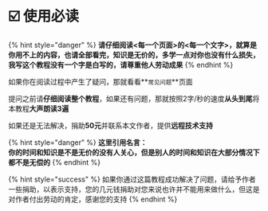 # ☑️ 使用必读

{% hint style="danger" %}
**请仔细阅读<每一个页面>的<每一个文字>，就算是你用不上的内容，也请全部看完，知识是无价的，多学一点对你也没有什么损失，我写这个教程没有一个字是白写的，请尊重他人劳动成果**
{% endhint %}

如果你在阅读过程中产生了疑问，那就看看**`常见问题`**页面

提问之前请**仔细阅读整个教程**，如果还有问题，那就按照2字/秒的速度**从头到尾**将本教程**大声朗读3遍**

如果还是无法解决，捐助**50元**并联系本文作者，提供**远程技术支持**

{% hint style="danger" %}
**这里引用名言：**\
**你的时间和知识是不是无价的没有人关心，但是别人的时间和知识在大部分情况下都不是无偿的**
{% endhint %}

{% hint style="success" %}
如果你通过这篇教程成功解决了问题，请给予作者一些捐助，以表示支持，您的几元钱捐助对您来说也许并不能用来做什么，但这是对作者付出劳动的肯定，感谢您的支持
{% endhint %}
